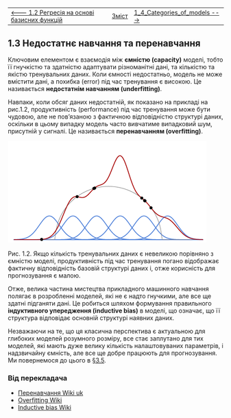 |                                                              |                    |                                                              |
| ------------------------------------------------------------ | ------------------ | ------------------------------------------------------------ |
| [<---   1.2 Регресія на основі базисних функцій](1_2_Basis_function_regression.md) | [Зміст](README.md) | [1_4_Categories_of_models    --->](1_4_Categories_of_models.md) |

## 1.3 Недостатнє навчання та перенавчання

Ключовим елементом є взаємодія між **ємністю (capacity)** моделі, тобто її гнучкістю та здатністю адаптувати різноманітні дані, та кількістю та якістю тренувальних даних. Коли ємності недостатньо, модель не може вмістити дані, а похибка (error) під час тренування є високою. Це називається **недостатнім навчанням (underfitting)**.

Навпаки, коли обсяг даних недостатній, як показано на прикладі на рис.1.2, продуктивність (performance) під час тренування може бути чудовою, але не пов’язаною з фактичною відповідністю структурі даних, оскільки в цьому випадку модель часто вивчатиме випадковий шум, присутній у сигналі. Це називається  **перенавчанням (overfitting)**.

![image-20230618112801298](media1/image-20230618112801298.png) 

Рис. 1.2. Якщо кількість тренувальних даних є невеликою порівняно з ємністю моделі, продуктивність
під час тренування погано відображає фактичну відповідність базовій структурі даних і, отже корисність для прогнозування є малою.

Отже, велика частина мистецтва прикладного машинного навчання полягає в розробленні моделей, які не є надто гнучкими, але все ще здатні підганяти дані. Це робиться шляхом формування правильного **індуктивного упередження (inductive bias)** в моделі, що означає, що її структура відповідає основній структурі наявних даних.

Незважаючи на те, що ця класична перспектива є актуальною для глибоких моделей розумного розміру, все стає заплутано для тих моделей, які мають дуже велику кількість налаштовуваних параметрів, і надзвичайну ємність, але все ще добре працюють для прогнозування. Ми повернемося до цього в [§3.5](3_5_Training_protocols.md).

### Від перекладача

- [Перенавчання Wiki uk](https://uk.wikipedia.org/wiki/%D0%9F%D0%B5%D1%80%D0%B5%D0%BD%D0%B0%D0%B2%D1%87%D0%B0%D0%BD%D0%BD%D1%8F)
- [Overfitting Wiki](https://en.wikipedia.org/wiki/Overfitting)
- [Inductive bias Wiki](https://en.wikipedia.org/wiki/Inductive_bias)